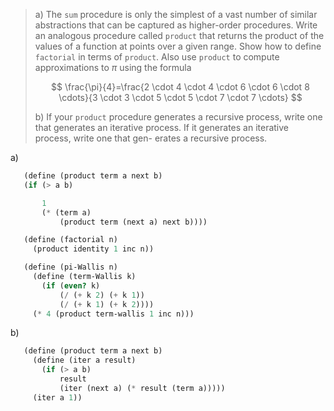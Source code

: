 > a) The `sum` procedure is only the simplest of a vast number of similar abstractions
>that can be captured as higher-order procedures. Write an analogous procedure
> called `product` that returns the product of the values of a function at points
> over a given range. Show how to define `factorial` in terms of `product`. Also use
> `product` to compute approximations to $\pi$ using the formula
> 
> $$
> \frac{\pi}{4}=\frac{2 \cdot 4 \cdot 4 \cdot 6 \cdot 6 \cdot 8 \cdots}{3 \cdot 3
> \cdot 5 \cdot 5 \cdot 7 \cdot 7 \cdots}
> $$
> 
> b) If your `product` procedure generates a recursive process, write one that
> generates an iterative process. If it generates an iterative process, write one
> that gen- erates a recursive process.

a)

```scheme 
   (define (product term a next b)
   (if (> a b)

       1
       (* (term a)
           (product term (next a) next b))))
```

```scheme 
   (define (factorial n)
     (product identity 1 inc n))
```

```scheme 
   (define (pi-Wallis n)
     (define (term-Wallis k)
       (if (even? k)
           (/ (+ k 2) (+ k 1))
           (/ (+ k 1) (+ k 2))))
     (* 4 (product term-wallis 1 inc n)))
```

b)

```scheme 
   (define (product term a next b)
     (define (iter a result)
       (if (> a b)
           result
           (iter (next a) (* result (term a)))))
     (iter a 1))
```

